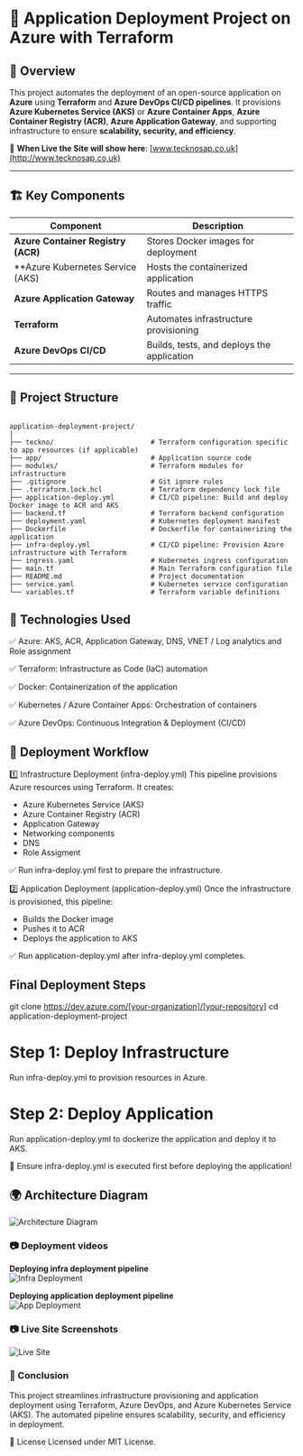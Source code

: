 # 🚀 **Application Deployment Project on Azure with Terraform**

## 📌 **Overview**  
This project automates the deployment of an open-source application on **Azure** using **Terraform** and **Azure DevOps CI/CD pipelines**. It provisions **Azure Kubernetes Service (AKS)** or **Azure Container Apps**, **Azure Container Registry (ACR)**, **Azure Application Gateway**, and supporting infrastructure to ensure **scalability, security, and efficiency**.

🔹 **When Live the Site will show here**: [www.tecknosap.co.uk](http://www.tecknosap.co.uk)  

---

## 🏗 **Key Components**  
| Component | Description |
|-----------|------------|
| **Azure Container Registry (ACR)** | Stores Docker images for deployment |
| **Azure Kubernetes Service (AKS)   | Hosts the containerized application |
| **Azure Application Gateway**      | Routes and manages HTTPS traffic |
| **Terraform**                      | Automates infrastructure provisioning |
| **Azure DevOps CI/CD**             | Builds, tests, and deploys the application |

---

## 📂 **Project Structure**  
```plaintext

application-deployment-project/
│
├── teckno/                        # Terraform configuration specific to app resources (if applicable)
├── app/                           # Application source code
├── modules/                       # Terraform modules for infrastructure
├── .gitignore                     # Git ignore rules
├── .terraform.lock.hcl            # Terraform dependency lock file
├── application-deploy.yml         # CI/CD pipeline: Build and deploy Docker image to ACR and AKS
├── backend.tf                     # Terraform backend configuration
├── deployment.yaml                # Kubernetes deployment manifest
├── Dockerfile                     # Dockerfile for containerizing the application
├── infra-deploy.yml               # CI/CD pipeline: Provision Azure infrastructure with Terraform
├── ingress.yaml                   # Kubernetes ingress configuration
├── main.tf                        # Main Terraform configuration file
├── README.md                      # Project documentation
├── service.yaml                   # Kubernetes service configuration
└── variables.tf                   # Terraform variable definitions

````

## 🔧 Technologies Used

✅ Azure: AKS, ACR, Application Gateway, DNS, VNET / Log analytics and Role assignment

✅ Terraform: Infrastructure as Code (IaC) automation

✅ Docker: Containerization of the application

✅ Kubernetes / Azure Container Apps: Orchestration of containers

✅ Azure DevOps: Continuous Integration & Deployment (CI/CD)

## 🚀 Deployment Workflow
1️⃣ Infrastructure Deployment (infra-deploy.yml)
This pipeline provisions Azure resources using Terraform. It creates:
- Azure Kubernetes Service (AKS)
- Azure Container Registry (ACR)
- Application Gateway
- Networking components
- DNS
- Role Assigment

✅ Run infra-deploy.yml first to prepare the infrastructure.

2️⃣ Application Deployment (application-deploy.yml)
Once the infrastructure is provisioned, this pipeline:
- Builds the Docker image
- Pushes it to ACR
- Deploys the application to AKS
  
✅ Run application-deploy.yml after infra-deploy.yml completes.


## Final Deployment Steps
git clone https://dev.azure.com/[your-organization]/[your-repository]
cd application-deployment-project
# Step 1: Deploy Infrastructure
Run infra-deploy.yml to provision resources in Azure.

# Step 2: Deploy Application
Run application-deploy.yml to dockerize the application and deploy it to AKS.

📌 Ensure infra-deploy.yml is executed first before deploying the application!

## 🌍 Architecture Diagram
![Architecture Diagram](./aks.gif)

### 📷 Deployment videos  
**Deploying infra deployment pipeline**  
![Infra Deployment](./infra.gif)

**Deploying application deployment pipeline**  
![App Deployment](./application-deployment.gif)

### 📷 Live Site Screenshots
![Live Site](./tecknosap.gif)


### 🏁 Conclusion
This project streamlines infrastructure provisioning and application deployment using Terraform, Azure DevOps, and Azure Kubernetes Service (AKS). The automated pipeline ensures scalability, security, and efficiency in deployment.

📜 License
Licensed under MIT License.

